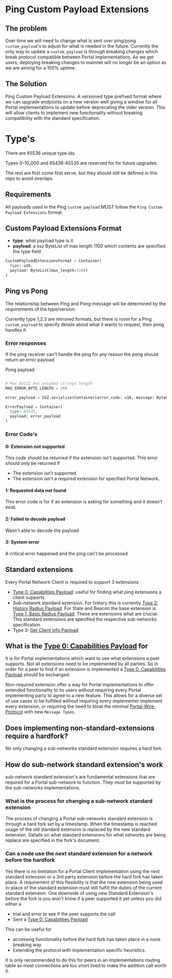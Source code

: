 # Ping Custom Payload Extensions

## The problem

Over time we will need to change what is sent over ping/pong `custom_payload`'s to adjust for what is needed in the future.
Currently the only way to update a `custom_payload` is through breaking changes which break protocol compatible between Portal implementations.
As we get users, deploying breaking changes to mainnet will no longer be an option as we are aiming for a 100% uptime.

## The Solution

Ping Custom Payload Extensions. A versioned type prefixed format where we can upgrade endpoints on a new version well giving a window for all Portal implementations to update before deprecating the older version. This will allow clients to implement new functionality without breaking compatibility with the standard specification.

# Type's

There are 65536 unique type ids.

Types 0-10_000 and 65436-65535 are reserved for for future upgrades.

The rest are first come first serve, but they should still be defined in this repo to avoid overlaps.


## Requirements

All payloads used in the Ping `custom_payload` MUST follow the `Ping Custom Payload Extensions` format.

## Custom Payload Extensions Format

- **type**: what payload type is it
- **payload**: a ssz ByteList of max length 1100 which contents are specified the type field


```python
CustomPayloadExtensionsFormat = Container(
  type: u16,
  payload: ByteList[max_length=1100]
)
```

## Ping vs Pong
The relationship between Ping and Pong message will be determined by the requirements of the type/version.

Currently type 1,2,3 are mirrored formats, but there is room for a Ping `custom_payload` to specify details about what it wants to request, then pong handles it.


### Error responses
If the ping receiver can't handle the ping for any reason the pong should return an error payload

Pong payload
```python

# Max ASCII hex encoded strings length
MAX_ERROR_BYTE_LENGTH = 300

error_payload = SSZ.serialize(Container(error_code: u16, message: ByteList[MAX_ERROR_BYTE_LENGTH]))

ErrorPayload = Container(
  type: 65535,
  payload: error_payload
)
```

### Error Code's

#### 0: Extension not supported
This code should be returned if the extension isn't supported. This error should only be returned if 
- The extension isn't supported
- The extension isn't a required extension for specified Portal Network.

#### 1: Requested data not found
This error code is for if an extension is asking for something and it doesn't exist.

#### 2: Failed to decode payload
Wasn't able to decode the payload

#### 3: System error
A critical error happened and the ping can't be processed

## Standard extensions

Every Portal Network Client is required to support 3 extensions
- [Type 0: Capabilities Payload](extensions/type-0.md): useful for finding what ping extensions a client supports
- Sub-network standard extension. For history this is currently [Type 2: History Radius Payload](extensions/type-2.md). For State and Beacon the base extension is [Type 1: Basic Radius Payload](extensions/type-1.md). These are extensions what are crucial. This standard extensions are specified the respective sub-networks specification  
- Type 3: [Get Client info Payload](extensions/type-3.md)

## What is the [Type 0: Capabilities Payload](extensions/type-0.md) for
It is for Portal implementations which want to see what extensions a peer supports. Not all extensions need to be implemented by all parties. So in order for a peer to find if an extension is implemented a [Type 0: Capabilities Payload](extensions/type-0.md) should be exchanged.

Non-required extension offer a way for Portal implementations to offer extended functionality to its users without requiring every Portal implementing party to agree to a new feature. This allows for a diverse set of use cases to be fulfilled without requiring every implementer implement every extension, or requiring the need to bloat the minimal [Portal-Wire-Protocol](../portal-wire-protocol.md) with new `Message Types`.

## Does implementing non-standard-extensions require a hardfork?
No only changing a sub-networks standard extension requires a hard fork.


## How do sub-network standard extension's work
sub-network standard extension's are fundamental extensions that are required for a Portal sub-network to function. They must be supported by the sub-networks implementations.

### What is the process for changing a sub-network standard extension

The process of changing a Portal sub-networks standard extension is through a hard fork set by a timestamp. When the timestamp is reached usage of the old standard extension is replaced by the new standard extension. Details on what standard extensions for what networks are being replace are specified in the fork's document.

### Can a node use the next standard extension for a network before the hardfork
Yes there is no limitation for a Portal Client implementation using the next standard extension or a 3rd party extension before the hard fork has taken place. A requirement of this flexibility is that the new extension being used in-place of the standard extension must still fulfill the duties of the current standard extension. One downside of using new Standard Extension's before the fork is you won't know if a peer supported it yet unless you did either a
- trial and error to see if the peer supports the call
- Sent a [Type 0: Capabilities Payload](extensions/type-0.md)

This can be useful for 
- accessing functionality before the hard fork has taken place in a none breaking way
- Extending the protocol with implementation specific heuristics.

It is only recommended to do this for peers in an implementations routing table as most connections are too short lived to make the addition call worth it.
